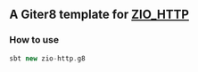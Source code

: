 ## A Giter8 template for [ZIO_HTTP](https://github.com/dream11/zio-http)

### How to use
```scala
sbt new zio-http.g8
```
